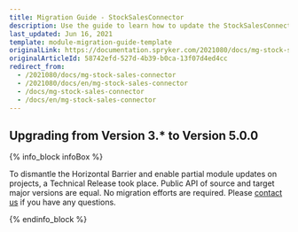 ```yaml
---
title: Migration Guide - StockSalesConnector
description: Use the guide to learn how to update the StockSalesConnector module.
last_updated: Jun 16, 2021
template: module-migration-guide-template
originalLink: https://documentation.spryker.com/2021080/docs/mg-stock-sales-connector
originalArticleId: 58742efd-527d-4b39-b0ca-13f07d4ed4cc
redirect_from:
  - /2021080/docs/mg-stock-sales-connector
  - /2021080/docs/en/mg-stock-sales-connector
  - /docs/mg-stock-sales-connector
  - /docs/en/mg-stock-sales-connector
---
```


## Upgrading from Version 3.* to Version 5.0.0

{% info_block infoBox %}

To dismantle the Horizontal Barrier and enable partial module updates on projects, a Technical Release took place. Public API of source and target major versions are equal. No migration efforts are required. Please [contact us](https://spryker.com/en/support/) if you have any questions.

{% endinfo_block %}

